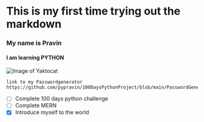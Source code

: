 # This is my first time trying out the markdown
### My name is Pravin
#### I am learning PYTHON
![Image of Yaktocat](https://octodex.github.com/images/yaktocat.png)
```
link to my Passwordgenerator
https://github.com/pypravin/100DaysPythonProject/blob/main/PasswordGenerator.py
```
- [ ] Complete 100 days python challenge
- [ ] Complete MERN
- [x] Introduce myself to the world
